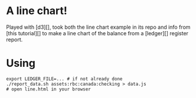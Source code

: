 # A line chart!

Played with [d3][], took both the line chart example in its repo and
info from [this tutorial][] to make a line chart of the balance from a
[ledger][] register report.

# Using

```
export LEDGER_FILE=... # if not already done
./report_data.sh assets:rbc:canada:checking > data.js
# open line.html in your browser
```
